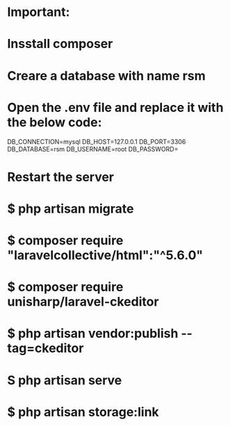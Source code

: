 # Important:
# Insstall composer
# Creare a database with name rsm
# Open the .env file and replace it with the below code:
  DB_CONNECTION=mysql
  DB_HOST=127.0.0.1
  DB_PORT=3306
  DB_DATABASE=rsm
  DB_USERNAME=root
  DB_PASSWORD=
# Restart the server
# $ php artisan migrate
# $ composer require "laravelcollective/html":"^5.6.0"
# $ composer require unisharp/laravel-ckeditor
# $ php artisan vendor:publish --tag=ckeditor
# S php artisan serve
# $ php artisan storage:link
